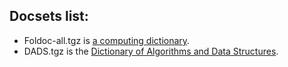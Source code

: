 
## Docsets list:

- Foldoc-all.tgz is [a computing dictionary](http://foldoc.org/).
- DADS.tgz is the [Dictionary of Algorithms and Data Structures](http://xlinux.nist.gov/dads/).
